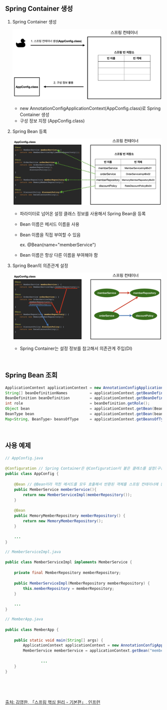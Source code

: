 <br />

## Spring Container 생성

1. Spring Container 생성

   ![alt text](./Figure/Figure1.png)

   - new AnnotationConfigApplicationContext(AppConfig.class)로 Spring Container 생성
   - 구성 정보 지정 (AppConfig.class)

<p></p>

2. Spring Bean 등록

   ![alt text](./Figure/Figure2.png)

   - 파라미터로 넘어온 설정 클래스 정보를 사용해서 Spring Bean을 등록
   - Bean 이름은 메서드 이름을 사용
   - Bean 이름을 직접 부여할 수 있음

     ex. @Bean(name="memberService")

   - Bean 이름은 항상 다른 이름을 부여해야 함

<p></p>

3. Spring Bean의 의존관계 설정

   ![alt text](./Figure/Figure3.png)

   - Spring Container는 설정 정보를 참고해서 의존관계 주입(DI)

<br />

## Spring Bean 조회

```java
ApplicationContext applicationContext = new AnnotationConfigApplicationContext(AppConfig.class);        // Spring Container 생성
String[] beanDefinitionNames          = applicationContext.getBeanDefinitionNames();                    // Bean Name 리스트 반환
BeanDefinition beanDefinition         = applicationContext.getBeanDefinition(beanDefinitionName);       // Bean 설정값 반환
int role                              = beanDefinition.getRole();                                       // ROLE_APPLICATION(직접 등록한 애플리케이션 빈), ROLE_INFRASTRUCTURE (스프링이 내부에서 사용하는 빈)
Object bean                           = applicationContext.getBean(BeanType.class);                     // Bean 반환
BeanType bean                         = applicationContext.getBean(beanDefinitionName, BeanType.class); // Bean 반환
Map<String, BeanType> beansOfType     = applicationContext.getBeansOfType(BeanType.class);              // (Bean Name, Bean Type) 반환
```

<br />

## 사용 예제

```java
// AppConfig.java

@Configuration // Spring Container은 @Configuration이 붙은 클래스를 설정(구성) 정보로 사용
public class AppConfig {

    @Bean // @Bean이라 적힌 메서드를 모두 호출해서 반환된 객체를 스프링 컨테이너에 등록
    public MemberService memberService(){
        return new MemberServiceImpl(memberRepository());
    }

    @Bean
    public MemoryMemberRepository memberRepository() {
        return new MemoryMemberRepository();
    }

    ...
}
```

```java
// MemberServiceImpl.java

public class MemberServiceImpl implements MemberService {

    private final MemberRepository memberRepository;

    public MemberServiceImpl(MemberRepository memberRepository) {
        this.memberRepository = memberRepository;
    }

    ...
}
```

```java
// MemberApp.java

public class MemberApp {

    public static void main(String[] args) {
        ApplicationContext applicationContext = new AnnotationConfigApplicationContext(AppConfig.class); // Spring Container 생성
        MemberService memberService = applicationContext.getBean("memberService", MemberService.class); // Spring Bean 찾기

				...
    }
}
```

<br />
<br />
<br />

[출처: 김영한, 「스프링 핵심 원리 - 기본편」, 인프런](https://www.inflearn.com/course/%EC%8A%A4%ED%94%84%EB%A7%81-%ED%95%B5%EC%8B%AC-%EC%9B%90%EB%A6%AC-%EA%B8%B0%EB%B3%B8%ED%8E%B8)

<br />
